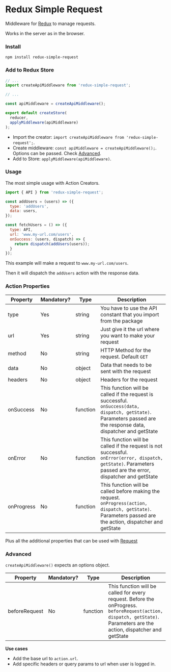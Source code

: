 # Redux Simple Request

Middleware for [Redux](http://redux.js.org) to manage requests.

Works in the server as in the browser.

### Install

```
npm install redux-simple-request
```

### Add to Redux Store

```javascript
// ...
import createApiMiddleware from 'redux-simple-request';

// ...

const apiMiddleware = createApiMiddleware();

export default createStore(
  reducer,
  applyMiddleware(apiMiddleware)
);
```

- Import the creator: `import createApiMiddleware from 'redux-simple-request';`.
- Create middleware: `const apiMiddleware = createApiMiddleware();`. Options can be passed. Check [Advanced]().
- Add to Store: `applyMiddleware(apiMiddleware)`.

### Usage

The most simple usage with Action Creators.

```javascript
import { API } from 'redux-simple-request';

const addUsers = (users) => ({
  type: 'addUsers',
  data: users,
});

const fetchUsers = () => ({
  type: API,
  url: 'www.my-url.com/users',
  onSuccess: (users, dispatch) => {
    return dispatch(addUsers(users));
  }
});
```

This example will make a request to `www.my-url.com/users`.

Then it will dispatch the `addUsers` action with the response data.

### Action Properties

| Property | Mandatory? | Type | Description |
| -------- | ---------- | ---- | ----------- |
| type      | Yes | string | You have to use the API constant that you import from the package |
| url      | Yes | string | Just give it the url where you want to make your request |
| method | No | string | HTTP Method for the request. Default `GET` |
| data | No | object | Data that needs to be sent with the request |
| headers | No | object | Headers for the request |
| onSuccess | No | function | This function will be called if the request is successful. `onSuccess(data, dispatch, getState)`. Parameters passed are the response data, dispatcher and getState |
| onError | No | function | This function will be called if the request is not successful. `onError(error, dispatch, getState)`. Parameters passed are the error, dispatcher and getState |
| onProgress | No | function | This function will be called before making the request. `onProgress(action, dispatch, getState)`. Parameters passed are the action, dispatcher and getState |

Plus all the additional properties that can be used with [Request](https://github.com/request/request#requestoptions-callback)

### Advanced

`createApiMiddleware()` expects an options object.

| Property      | Mandatory? | Type | Description |
| ------------- | ---------- | -----| ----------- |
| beforeRequest | No | function | This function will be called for every request. Before the onProgress. `beforeRequest(action, dispatch, getState)`. Parameters are the action, dispatcher and getState |

**Use cases**

- Add the base url to `action.url`.
- Add specific headers or query params to url when user is logged in.
